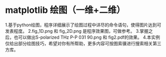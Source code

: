 # matplotlib 绘图（一维+二维）
1.基于python绘图，程序详细展示了绘图过程中详尽的命令语句，使得图片达到可发表程度。
2.fig_1D.png 和 fig_2D.png 是程序效果图，可做参考。
3.掌握之后，也可以做出S-polarized THz P-P 031 90.png 和 fig2.pdf的效果。
4.本实例仅给出部分绘图技巧，希望对你有所帮助，更多内容可按图索骥进行搜索相关第三方库。
